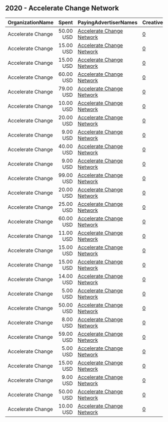 ## 2020 - Accelerate Change Network 
|OrganizationName|Spent|PayingAdvertiserNames|CreativeUrls|Impressions|Genders|AgeBrackets|CountryCodes|BillingAddresses|CandidateBallotInformation|
|:---|---:|:---|:---|---:|:---|:---|:---|:---|:---|
|Accelerate Change|50.00 USD|[Accelerate Change Network](2020/Accelerate_Change_Network.md)|[0](https://www.snap.com/political-ads/asset/b8110edc9de4a90a9f031ecdc8b67e4943988da4d8e08b8103627d6ad593b53e?mediaType=mp4)|7,874||18+|united states|US||
|Accelerate Change|15.00 USD|[Accelerate Change Network](2020/Accelerate_Change_Network.md)|[0](https://www.snap.com/political-ads/asset/b8110edc9de4a90a9f031ecdc8b67e4943988da4d8e08b8103627d6ad593b53e?mediaType=mp4)|2,257||18+|united states|US||
|Accelerate Change|15.00 USD|[Accelerate Change Network](2020/Accelerate_Change_Network.md)|[0](https://www.snap.com/political-ads/asset/7209579330182d517231c257abe62fdca2caf8b5dc1bdb8d75ab91f44a092eca?mediaType=mp4)|9,165||18+|united states|US||
|Accelerate Change|60.00 USD|[Accelerate Change Network](2020/Accelerate_Change_Network.md)|[0](https://www.snap.com/political-ads/asset/5a510ebd85e01b2890db571da0c83e1af0fa2ff8795c1d09bdccd018b43722aa?mediaType=mp4)|35,227||18+|united states|US||
|Accelerate Change|79.00 USD|[Accelerate Change Network](2020/Accelerate_Change_Network.md)|[0](https://www.snap.com/political-ads/asset/1da74d5334d3717bac84fdf9b265451a004d5b72829593b08dd8ce6319dc0e65?mediaType=mp4)|28,894||18+|united states|US||
|Accelerate Change|10.00 USD|[Accelerate Change Network](2020/Accelerate_Change_Network.md)|[0](https://www.snap.com/political-ads/asset/5a510ebd85e01b2890db571da0c83e1af0fa2ff8795c1d09bdccd018b43722aa?mediaType=mp4)|6,478||18+|united states|US||
|Accelerate Change|20.00 USD|[Accelerate Change Network](2020/Accelerate_Change_Network.md)|[0](https://www.snap.com/political-ads/asset/047ac13c9c6da7a0940e72a5cccf1066e74b6fe50b6d080941cc285e273ddad3?mediaType=mp4)|12,129||18+|united states|US||
|Accelerate Change|9.00 USD|[Accelerate Change Network](2020/Accelerate_Change_Network.md)|[0](https://www.snap.com/political-ads/asset/7209579330182d517231c257abe62fdca2caf8b5dc1bdb8d75ab91f44a092eca?mediaType=mp4)|6,202||18+|united states|US||
|Accelerate Change|40.00 USD|[Accelerate Change Network](2020/Accelerate_Change_Network.md)|[0](https://www.snap.com/political-ads/asset/03806b71dc02cbd59c96f815ace43e902e11bcfd2a70bd61d9eb817683bab0e6?mediaType=mp4)|27,400||18+|united states|US||
|Accelerate Change|9.00 USD|[Accelerate Change Network](2020/Accelerate_Change_Network.md)|[0](https://www.snap.com/political-ads/asset/3ac294476f84dbae3c6c097c5666a2047b574a22ba9049c4e6dc2ece4587db98?mediaType=mp4)|6,875||18+|united states|US||
|Accelerate Change|99.00 USD|[Accelerate Change Network](2020/Accelerate_Change_Network.md)|[0](https://www.snap.com/political-ads/asset/8d9e1ecd6900ceb320a3961cd0500901a01cf68134df53dbe32d5a9445f787db?mediaType=mp4)|16,998||18+|united states|US||
|Accelerate Change|20.00 USD|[Accelerate Change Network](2020/Accelerate_Change_Network.md)|[0](https://www.snap.com/political-ads/asset/74d48be4921ce2b714fefdc41dcc5c1994ccc6e7a0d772df7dd1e8e36903fec3?mediaType=mp4)|14,100||18+|united states|US||
|Accelerate Change|25.00 USD|[Accelerate Change Network](2020/Accelerate_Change_Network.md)|[0](https://www.snap.com/political-ads/asset/0b1a711a9193477c33c28228c708df41065e8a65b558c8074a469497a3b2fd03?mediaType=mp4)|16,158||18+|united states|US||
|Accelerate Change|60.00 USD|[Accelerate Change Network](2020/Accelerate_Change_Network.md)|[0](https://www.snap.com/political-ads/asset/ebd56525ac3f1bb41fd17dcef8a3f1502de618963627bd704c3e6d14a7dda5bd?mediaType=mp4)|36,192||18+|united states|US||
|Accelerate Change|11.00 USD|[Accelerate Change Network](2020/Accelerate_Change_Network.md)|[0](https://www.snap.com/political-ads/asset/93e96298ace549a9003634c26a09e79845a396800e844af8952be9fa570248ce?mediaType=mp4)|7,852||18+|united states|US||
|Accelerate Change|15.00 USD|[Accelerate Change Network](2020/Accelerate_Change_Network.md)|[0](https://www.snap.com/political-ads/asset/f4755cbc290bf2a76a65512aee776515fb23674d23e4bd059708c43c283f8438?mediaType=mp4)|2,565||18+|united states|US||
|Accelerate Change|15.00 USD|[Accelerate Change Network](2020/Accelerate_Change_Network.md)|[0](https://www.snap.com/political-ads/asset/7209579330182d517231c257abe62fdca2caf8b5dc1bdb8d75ab91f44a092eca?mediaType=mp4)|9,863||18+|united states|US||
|Accelerate Change|14.00 USD|[Accelerate Change Network](2020/Accelerate_Change_Network.md)|[0](https://www.snap.com/political-ads/asset/cf6df217a710230a2df5de612373597822325a70de041fb39a170d6446750a1e?mediaType=mp4)|8,148||18+|united states|US||
|Accelerate Change|5.00 USD|[Accelerate Change Network](2020/Accelerate_Change_Network.md)|[0](https://www.snap.com/political-ads/asset/7209579330182d517231c257abe62fdca2caf8b5dc1bdb8d75ab91f44a092eca?mediaType=mp4)|2,391||18+|united states|US||
|Accelerate Change|50.00 USD|[Accelerate Change Network](2020/Accelerate_Change_Network.md)|[0](https://www.snap.com/political-ads/asset/4ee5832f0e9b419c09f914fab48671b4a6950f96e65eeb257d61820281870214?mediaType=mp4)|7,461||18+|united states|US||
|Accelerate Change|8.00 USD|[Accelerate Change Network](2020/Accelerate_Change_Network.md)|[0](https://www.snap.com/political-ads/asset/93e96298ace549a9003634c26a09e79845a396800e844af8952be9fa570248ce?mediaType=mp4)|5,484||18+|united states|US||
|Accelerate Change|59.00 USD|[Accelerate Change Network](2020/Accelerate_Change_Network.md)|[0](https://www.snap.com/political-ads/asset/1da74d5334d3717bac84fdf9b265451a004d5b72829593b08dd8ce6319dc0e65?mediaType=mp4)|22,657||18+|united states|US||
|Accelerate Change|5.00 USD|[Accelerate Change Network](2020/Accelerate_Change_Network.md)|[0](https://www.snap.com/political-ads/asset/026e51c9b1f7aa5f11e847b89d7247ccf77ed13aedb45a5b499372b15944bf37?mediaType=mp4)|3,425||18+|united states|US||
|Accelerate Change|15.00 USD|[Accelerate Change Network](2020/Accelerate_Change_Network.md)|[0](https://www.snap.com/political-ads/asset/122ed1ae33e834eb5f2f7c4a453c0f80d614efd9b7e486847573122c53bb64f5?mediaType=mp4)|9,066||18+|united states|US||
|Accelerate Change|9.00 USD|[Accelerate Change Network](2020/Accelerate_Change_Network.md)|[0](https://www.snap.com/political-ads/asset/3e5850d430035bf623b5a5a0ed6939355f27112b7aa988075c0bff6be5943fae?mediaType=mp4)|5,155||18+|united states|US||
|Accelerate Change|50.00 USD|[Accelerate Change Network](2020/Accelerate_Change_Network.md)|[0](https://www.snap.com/political-ads/asset/aceb8fbd357d5798a91387b8882afc99ffc109d9d626a5bd0458dc2b68aeb3a4?mediaType=mp4)|7,514||18+|united states|US||
|Accelerate Change|10.00 USD|[Accelerate Change Network](2020/Accelerate_Change_Network.md)|[0](https://www.snap.com/political-ads/asset/7c6d556b182f3f7660450686c1e809aca5799e27ac34f5f863dc37241549d743?mediaType=mp4)|7,515||18+|united states|US||
